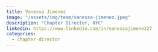 ```yaml
---
title: Vanessa Jimenez
image: "/assets/img/team/vanessa-jimenez.jpeg"
description: "Chapter Director, NYC"
linkedin: https://www.linkedin.com/in/vanessajimenez27
categories:
  - chapter-director
---
```


